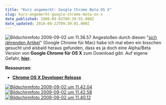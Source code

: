 ```yaml
---
title: "Kurz angemerkt: Google Chrome Beta OS X"
slug: kurz-angemerkt-google-chrome-beta-os-x
date_published: 2009-09-02T09:39:55.000Z
date_updated: 2018-08-22T09:39:01.000Z
---
```


![Bildschirmfoto 2009-09-02 um 11.36.57](//picdump.thafaker.de/2009/09/Bildschirmfoto-2009-09-02-um-11.36.57.png)
Angestoßen durch diesen "[sich jährenden Artikel](__GHOST_URL__/02/google-chrome-fur-mac)" (Google Chrome für Mac) habe ich mal eben ein bisschen gesucht und alsbald heraus gefunden, dass es ja doch eine Alpha/Beta Version von **Google Chrome für OS X** zum Download gibt. Auf eigene Gefahr, [**hier**](http://www.google.com/chrome/intl/en/eula_dev.html?dl=mac).

**Ressourcen**:

- **[Chrome OS X Developer Release](http://www.google.com/chrome/intl/en/eula_dev.html?dl=mac)**

[![Bildschirmfoto 2009-09-02 um 11.42.04](//picdump.thafaker.de/2009/09/Bildschirmfoto-2009-09-02-um-11.42.04-300x262.png)](http://picdump.thafaker.de/2009/09/Bildschirmfoto-2009-09-02-um-11.42.04.png)[![Bildschirmfoto 2009-09-02 um 11.42.58](//picdump.thafaker.de/2009/09/Bildschirmfoto-2009-09-02-um-11.42.58-300x260.png)](http://picdump.thafaker.de/2009/09/Bildschirmfoto-2009-09-02-um-11.42.58.png)[![Bildschirmfoto 2009-09-02 um 11.40.12](//picdump.thafaker.de/2009/09/Bildschirmfoto-2009-09-02-um-11.40.12-300x212.png)](http://picdump.thafaker.de/2009/09/Bildschirmfoto-2009-09-02-um-11.40.12.png)
